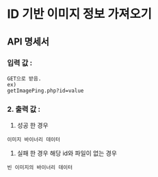 # ID 기반 이미지 정보 가져오기

## API 명세서 
### 입력 값 :
```
GET으로 받음.
ex)
getImagePing.php?id=value
```
### 2. 출력 값 :
   1. 성공 한 경우
```
이미지 바이너리 데이터
```
   1. 실패 한 경우 해당 id와 파일이 없는 경우
```
빈 이미지의 바이너리 데이터
```